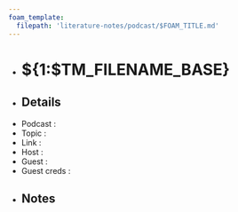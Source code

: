 ```yaml
---
foam_template:
  filepath: 'literature-notes/podcast/$FOAM_TITLE.md'
---
```


- # ${1:$TM_FILENAME_BASE}
- ## Details
- Podcast     :
- Topic       :
- Link        :
- Host        :
- Guest       :
- Guest creds :
- ## Notes
